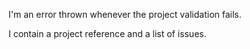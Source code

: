 I'm an error thrown whenever the project validation fails. 

I contain a project reference and a list of issues.